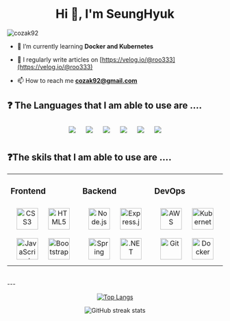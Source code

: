 
<h1 align="center">Hi 👋, I'm SeungHyuk</h1>
<p align="left"> <img src="https://komarev.com/ghpvc/?username=cozak92&label=Profile%20views&color=0e75b6&style=flat" alt="cozak92" /> </p>

- 🌱 I’m currently learning **Docker and Kubernetes**

- 📝 I regularly write articles on [https://velog.io/@roo333](https://velog.io/@roo333)

- 📫 How to reach me **cozak92@gmail.com**

## ❓ The Languages that I am able to use are ....
<div align="center">  

<img style="margin: 10px" src="https://img.shields.io/badge/C-A8B9CC?style=flat-square&logo=c&logoColor=white" />  
<img style="margin: 10px" src="https://img.shields.io/badge/C++-00599C?style=flat-square&logo=c%2b%2b&logoColor=white" />  
<img style="margin: 10px" src="https://img.shields.io/badge/C%23-239120?style=flat-square&logo=c-sharp&logoColor=white" />  

<img style="margin: 10px" src="https://img.shields.io/badge/Python-3766AB?style=flat-square&logo=Python&logoColor=white" />
<img style="margin: 10px" src="https://img.shields.io/badge/JAVA-007396?style=flat-square&logo=java&logoColor=white" />
<img style="margin: 10px" src="https://img.shields.io/badge/JavaScript-F7DF1E?style=flat-square&logo=JavaScript&logoColor=white"  />  
</div>

## ❓The skils that I am able to use are ....

<div align="center">  
<table><tr><td valign="top" width="33%">

### Frontend  
<div align="center">  
<img style="margin: 10px" src="https://profilinator.rishav.dev/skills-assets/css3-original-wordmark.svg" alt="CSS3" height="50" />  
<img style="margin: 10px" src="https://profilinator.rishav.dev/skills-assets/html5-original-wordmark.svg" alt="HTML5" height="50" />  
<img style="margin: 10px" src="https://profilinator.rishav.dev/skills-assets/javascript-original.svg" alt="JavaScript" height="50" />  
<img style="margin: 10px" src="https://profilinator.rishav.dev/skills-assets/bootstrap-plain.svg" alt="Bootstrap" height="50" />  
</div>

</td><td valign="top" width="33%">



### Backend  
<div align="center">  
<img style="margin: 10px" src="https://profilinator.rishav.dev/skills-assets/nodejs-original-wordmark.svg" alt="Node.js" height="50" />  
<img style="margin: 10px" src="https://profilinator.rishav.dev/skills-assets/express-original-wordmark.svg" alt="Express.js" height="50" />  
<img style="margin: 10px" src="https://profilinator.rishav.dev/skills-assets/springio-icon.svg" alt="Spring" height="50" />  
<img style="margin: 10px" src="https://profilinator.rishav.dev/skills-assets/dot-net-original-wordmark.svg" alt=".NET" height="50" />  
</div>

</td><td valign="top" width="33%">



### DevOps  
<div align="center">  
<img style="margin: 10px" src="https://profilinator.rishav.dev/skills-assets/amazonwebservices-original-wordmark.svg" alt="AWS" height="50" />  
<img style="margin: 10px" src="https://profilinator.rishav.dev/skills-assets/kubernetes-icon.svg" alt="Kubernetes" height="50" />  
<img style="margin: 10px" src="https://profilinator.rishav.dev/skills-assets/git-scm-icon.svg" alt="Git" height="50" />  
<img style="margin: 10px" src="https://profilinator.rishav.dev/skills-assets/docker-original-wordmark.svg" alt="Docker" height="50" />  
</div>

</td></tr></table>  
</div>

<br/>  
---

<div align="center">  

[![Top Langs](https://github-readme-stats.vercel.app/api/top-langs/?username=Cozak92)](https://github.com/anuraghazra/github-readme-stats)
</div>

<div align="center">  

![GitHub streak stats](https://github-readme-streak-stats.herokuapp.com/?user=Cozak92)  

</div>
